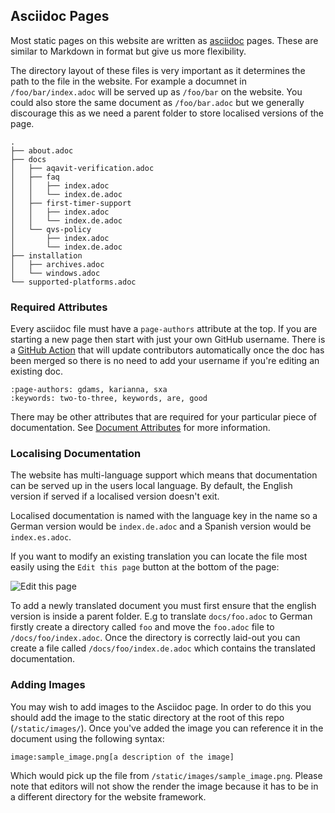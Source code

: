 ## Asciidoc Pages

Most static pages on this website are written as [asciidoc](https://asciidoctor.org/docs/what-is-asciidoc/) pages. These are similar to Markdown in format but give us more flexibility.

The directory layout of these files is very important as it determines the path to the file in the website. For example a documnet in `/foo/bar/index.adoc` will be served up as `/foo/bar` on the website. You could also store the same document as `/foo/bar.adoc` but we generally discourage this as we need a parent folder to store localised versions of the page.

```tree
.
├── about.adoc
├── docs
│   ├── aqavit-verification.adoc
│   ├── faq
│   │   ├── index.adoc
│   │   └── index.de.adoc
│   ├── first-timer-support
│   │   ├── index.adoc
│   │   └── index.de.adoc
│   └── qvs-policy
│       ├── index.adoc
│       └── index.de.adoc
├── installation
│   ├── archives.adoc
│   └── windows.adoc
└── supported-platforms.adoc
```

### Required Attributes

Every asciidoc file must have a `page-authors` attribute at the top. If you are starting a new page then start with just your own GitHub username. There is a [GitHub Action](https://github.com/adoptium/website-v2/blob/main/.github/workflows/check-contributors.yml) that will update contributors automatically once the doc has been merged so there is no need to add your username if you're editing an existing doc.

```adoc
:page-authors: gdams, karianna, sxa
:keywords: two-to-three, keywords, are, good
```

There may be other attributes that are required for your particular piece of documentation. See [Document Attributes](https://docs.asciidoctor.org/asciidoc/latest/attributes/document-attributes/) for more information.

### Localising Documentation

The website has multi-language support which means that documentation can be served up in the users local language. By default, the English version if served if a localised version doesn't exit.

Localised documentation is named with the language key in the name so a German version would be `index.de.adoc` and a Spanish version would be `index.es.adoc`.

If you want to modify an existing translation you can locate the file most easily using the `Edit this page` button at the bottom of the page:

![Edit this page](https://user-images.githubusercontent.com/20224954/157446389-2293e3cc-82b4-4375-96e8-7c60b8d5de56.png)

To add a newly translated document you must first ensure that the english version is inside a parent folder. E.g to translate `docs/foo.adoc` to German firstly create a directory called `foo` and move the `foo.adoc` file to `/docs/foo/index.adoc`. Once the directory is correctly laid-out you can create a file called `/docs/foo/index.de.adoc` which contains the translated documentation.

### Adding Images

You may wish to add images to the Asciidoc page. In order to do this you should add the image to the static directory at the root of this repo (`/static/images/`). Once you've added the image you can reference it in the document using the following syntax:

```adoc
image:sample_image.png[a description of the image]
```

Which would pick up the file from `/static/images/sample_image.png`. Please note that editors will not show the render the image because it has to be in a different directory for the website framework.
